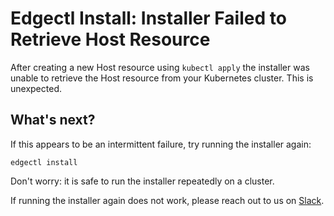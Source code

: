 # Edgectl Install: Installer Failed to Retrieve Host Resource

After creating a new Host resource using `kubectl apply` the installer was unable to retrieve the Host resource from your Kubernetes cluster. This is unexpected.

## What's next?

If this appears to be an intermittent failure, try running the installer again:

```shell
edgectl install
```

Don't worry: it is safe to run the installer repeatedly on a cluster.

If running the installer again does not work, please reach out to us on [Slack](http://d6e.co/slack).
